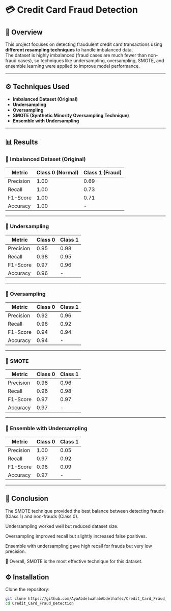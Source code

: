 # 💳 Credit Card Fraud Detection

## 📌 Overview
This project focuses on detecting fraudulent credit card transactions using **different resampling techniques** to handle imbalanced data.  
The dataset is highly imbalanced (fraud cases are much fewer than non-fraud cases), so techniques like undersampling, oversampling, SMOTE, and ensemble learning were applied to improve model performance.  

---

## ⚙️ Techniques Used
- **Imbalanced Dataset (Original)**  
- **Undersampling**  
- **Oversampling**  
- **SMOTE (Synthetic Minority Oversampling Technique)**  
- **Ensemble with Undersampling**  

---

## 📊 Results

### 🔹 Imbalanced Dataset (Original)
| Metric      | Class 0 (Normal) | Class 1 (Fraud) |
|-------------|------------------|-----------------|
| Precision   | 1.00             | 0.69            |
| Recall      | 1.00             | 0.73            |
| F1-Score    | 1.00             | 0.71            |
| Accuracy    | 1.00             | -               |

---

### 🔹 Undersampling
| Metric      | Class 0 | Class 1 |
|-------------|---------|---------|
| Precision   | 0.95    | 0.98    |
| Recall      | 0.98    | 0.95    |
| F1-Score    | 0.97    | 0.96    |
| Accuracy    | 0.96    | -       |

---

### 🔹 Oversampling
| Metric      | Class 0 | Class 1 |
|-------------|---------|---------|
| Precision   | 0.92    | 0.96    |
| Recall      | 0.96    | 0.92    |
| F1-Score    | 0.94    | 0.94    |
| Accuracy    | 0.94    | -       |

---

### 🔹 SMOTE
| Metric      | Class 0 | Class 1 |
|-------------|---------|---------|
| Precision   | 0.98    | 0.96    |
| Recall      | 0.96    | 0.98    |
| F1-Score    | 0.97    | 0.97    |
| Accuracy    | 0.97    | -       |

---

### 🔹 Ensemble with Undersampling
| Metric      | Class 0 | Class 1 |
|-------------|---------|---------|
| Precision   | 1.00    | 0.05    |
| Recall      | 0.97    | 0.92    |
| F1-Score    | 0.98    | 0.09    |
| Accuracy    | 0.97    | -       |

---
## 📝 Conclusion

The SMOTE technique provided the best balance between detecting frauds (Class 1) and non-frauds (Class 0).

Undersampling worked well but reduced dataset size.

Oversampling improved recall but slightly increased false positives.

Ensemble with undersampling gave high recall for frauds but very low precision.

📌 Overall, SMOTE is the most effective technique for this dataset.

 
## ⚙️ Installation

Clone the repository:
```bash
git clone https://github.com/AyaAbdelwahabAbdelhafez/Credit_Card_Fraud_Detection.git
cd Credit_Card_Fraud_Detection
 

 
